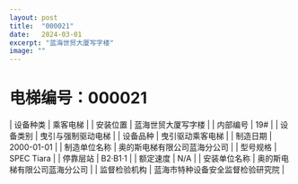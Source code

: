 ```yaml
---
layout: post
title:  "000021"
date:   2024-03-01
excerpt: "蓝海世贸大厦写字楼"
image: ""
---
```


# 电梯编号：000021

| 设备种类     | 乘客电梯                             |
| 安装位置     | 蓝海世贸大厦写字楼                 |
| 内部编号     | 19#                 |
| 设备类别     | 曳引与强制驱动电梯               |
| 设备品种     | 曳引驱动乘客电梯                 |
| 制造日期     | 2000-01-01                 |
| 制造单位名称 | 奥的斯电梯有限公司蓝海分公司             |
| 型号规格     | SPEC Tiara                           |
| 停靠层站     | B2·B1·1                           |
| 额定速度     | N/A                           |
| 安装单位名称 | 奥的斯电梯有限公司蓝海分公司 |
| 监督检验机构 | 蓝海市特种设备安全监督检验研究院 |

